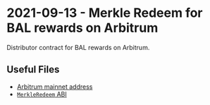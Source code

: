 # 2021-09-13 - Merkle Redeem for BAL rewards on Arbitrum

Distributor contract for BAL rewards on Arbitrum.

## Useful Files

- [Arbitrum mainnet address](./output/arbitrum.json)
- [`MerkleRedeem` ABI](./abi/MerkleRedeem.json)
